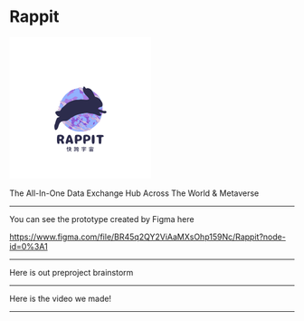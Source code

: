 # Rappit

<img src="prototypes/Navy_Logo_2.png" width="250" height="250" >

The All-In-One Data Exchange Hub Across The World & Metaverse 

-------------------------------------------------------
You can see the prototype created by Figma here
  
https://www.figma.com/file/BR45q2QY2ViAaMXsOhp159Nc/Rappit?node-id=0%3A1
  
-------------------------------------------------------
Here is out preproject brainstorm
  
-------------------------------------------------------
Here is the video we made!
  
-------------------------------------------------------
 
  
 
